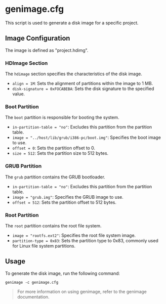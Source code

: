 # genimage.cfg

This script is used to generate a disk image for a specific project.

## Image Configuration

The image is defined as "project.hdimg".

### HDImage Section

The `hdimage` section specifies the characteristics of the disk image.

- `align = 1M`: Sets the alignment of partitions within the image to 1 MB.
- `disk-signature = 0xFOCABEBA`: Sets the disk signature to the specified value.

### Boot Partition

The `boot` partition is responsible for booting the system.

- `in-partition-table = "no"`: Excludes this partition from the partition table.
- `image = "../host/lib/grub/i386-pc/boot.img"`: Specifies the boot image to use.
- `offset = 0`: Sets the partition offset to 0.
- `size = 512`: Sets the partition size to 512 bytes.

### GRUB Partition

The `grub` partition contains the GRUB bootloader.

- `in-partition-table = "no"`: Excludes this partition from the partition table.
- `image = "grub.img"`: Specifies the GRUB image to use.
- `offset = 512`: Sets the partition offset to 512 bytes.

### Root Partition

The `root` partition contains the root file system.

- `image = "rootfs.ext2"`: Specifies the root file system image.
- `partition-type = 0x83`: Sets the partition type to 0x83, commonly used for Linux file system partitions.

## Usage

To generate the disk image, run the following command:

`genimage -c genimage.cfg`
> For more information on using genimage, refer to the genimage documentation.

